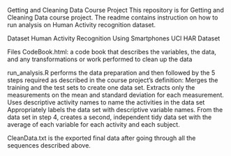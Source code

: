 Getting and Cleaning Data Course Project
This repository is for Getting and Cleaning Data course project. The readme contains instruction on how to run analysis on Human Activity recognition dataset.

Dataset
Human Activity Recognition Using Smartphones UCI HAR Dataset

Files
CodeBook.html: a code book that describes the variables, the data, and any transformations or work performed to clean up the data

run_analysis.R performs the data preparation and then followed by the 5 steps required as described in the course project’s definition:
Merges the training and the test sets to create one data set.
Extracts only the measurements on the mean and standard deviation for each measurement.
Uses descriptive activity names to name the activities in the data set
Appropriately labels the data set with descriptive variable names.
From the data set in step 4, creates a second, independent tidy data set with the average of each variable for each activity and each subject.

CleanData.txt is the exported final data after going through all the sequences described above.
